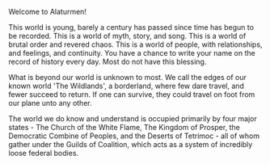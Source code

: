 Welcome to Alaturmen!

This world is young, barely a century has passed since time has begun to be recorded. This is a world of myth, story, and song. This is a world of brutal order and revered chaos. This is a world of people, with relationships, and feelings, and continuity. You have a chance to write your name on the record of history every day. Most do not have this blessing.

What is beyond our world is unknown to most. We call the edges of our known world 'The Wildlands', a borderland, where few dare travel, and fewer succeed to return. If one can survive, they could travel on foot from our plane unto any other.

The world we do know and understand is occupied primarily by four major states - The Church of the White Flame, The Kingdom of Prosper, the Democratic Combine of Peoples, and the Deserts of Tetrimoc - all of whom gather under the Guilds of Coalition, which acts as a system of incredibly loose federal bodies.